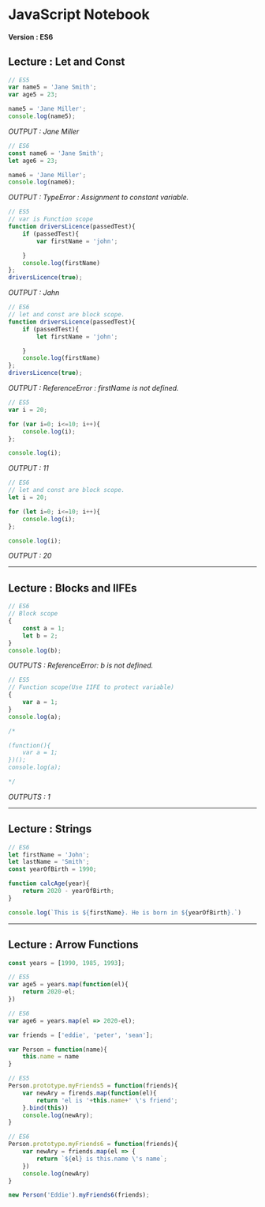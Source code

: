 # JavaScript Notebook
#### Version : ES6

## Lecture : Let and Const

``` js
// ES5
var name5 = 'Jane Smith';
var age5 = 23;

name5 = 'Jane Miller';
console.log(name5);
```
*OUTPUT : Jane Miller* 

``` js 
// ES6
const name6 = 'Jane Smith';
let age6 = 23;

name6 = 'Jane Miller';
console.log(name6);
```
*OUTPUT : TypeError : Assignment to constant variable.*

``` js
// ES5
// var is Function scope
function driversLicence(passedTest){
    if (passedTest){
        var firstName = 'john';

    }
    console.log(firstName)
};
driversLicence(true);
```
*OUTPUT : Jahn*


``` js
// ES6
// let and const are block scope. 
function driversLicence(passedTest){
    if (passedTest){
        let firstName = 'john';

    }
    console.log(firstName)
};
driversLicence(true);
```
*OUTPUT : ReferenceError : firstName is not defined.*

``` js
// ES5
var i = 20;

for (var i=0; i<=10; i++){
    console.log(i);
};

console.log(i);
```
*OUTPUT : 11*

``` js
// ES6
// let and const are block scope. 
let i = 20;

for (let i=0; i<=10; i++){
    console.log(i);
};

console.log(i);
```
*OUTPUT : 20*

---
## Lecture : Blocks and IIFEs

``` js
// ES6
// Block scope
{
    const a = 1;
    let b = 2;
}
console.log(b);
```
*OUTPUTS : ReferenceError: b is not defined.*

``` js
// ES5
// Function scope(Use IIFE to protect variable)
{
    var a = 1;
}
console.log(a);

/* 

(function(){
    var a = 1;
})();
console.log(a);

*/
```
*OUTPUTS : 1*

---
## Lecture : Strings

``` js
// ES6
let firstName = 'John';
let lastName = 'Smith';
const yearOfBirth = 1990;

function calcAge(year){
    return 2020 - yearOfBirth;
}

console.log(`This is ${firstName}. He is born in ${yearOfBirth}.`)
```
---

## Lecture : Arrow Functions
``` js 
const years = [1990, 1985, 1993];

// ES5
var age5 = years.map(function(el){
    return 2020-el;
})

// ES6
var age6 = years.map(el => 2020-el);
```


``` js
var friends = ['eddie', 'peter', 'sean'];

var Person = function(name){
    this.name = name
}

// ES5
Person.prototype.myFriends5 = function(friends){
    var newAry = firends.map(function(el){
        return 'el is '+this.name+' \'s friend';
    }.bind(this))
    console.log(newAry);
}

// ES6
Person.prototype.myFriends6 = function(friends){
    var newAry = friends.map(el => {
        return `${el} is this.name \'s name`;
    })
    console.log(newAry)
}

new Person('Eddie').myFriends6(friends);


```






